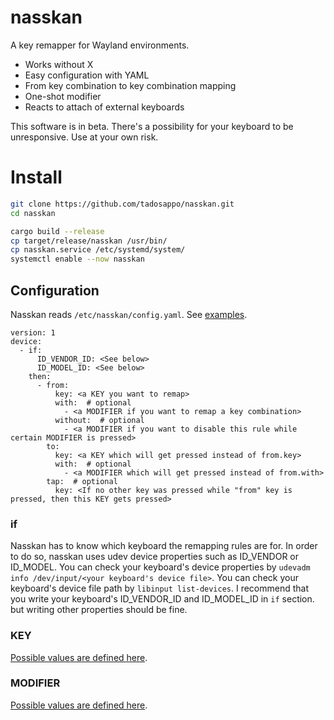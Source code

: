 # nasskan
A key remapper for Wayland environments.

- Works without X
- Easy configuration with YAML
- From key combination to key combination mapping
- One-shot modifier
- Reacts to attach of external keyboards

This software is in beta. There's a possibility for your keyboard to be unresponsive. Use at your own risk.

# Install
```sh
git clone https://github.com/tadosappo/nasskan.git
cd nasskan

cargo build --release
cp target/release/nasskan /usr/bin/
cp nasskan.service /etc/systemd/system/
systemctl enable --now nasskan
```

## Configuration
Nasskan reads `/etc/nasskan/config.yaml`. See [examples](https://github.com/tadosappo/nasskan/blob/master/examples).

```
version: 1
device:
  - if:
      ID_VENDOR_ID: <See below>
      ID_MODEL_ID: <See below>
    then:
      - from:
          key: <a KEY you want to remap>
          with:  # optional
            - <a MODIFIER if you want to remap a key combination>
          without:  # optional
            - <a MODIFIER if you want to disable this rule while certain MODIFIER is pressed>
        to:
          key: <a KEY which will get pressed instead of from.key>
          with:  # optional
            - <a MODIFIER which will get pressed instead of from.with>
        tap:  # optional
          key: <If no other key was pressed while "from" key is pressed, then this KEY gets pressed>
```

### if
Nasskan has to know which keyboard the remapping rules are for. In order to do so, nasskan uses udev device properties such as ID_VENDOR or ID_MODEL. You can check your keyboard's device properties by `udevadm info /dev/input/<your keyboard's device file>`. You can check your keyboard's device file path by `libinput list-devices`. I recommend that you write your keyboard's ID_VENDOR_ID and ID_MODEL_ID in `if` section. but writing other properties should be fine.

### KEY
[Possible values are defined here](https://github.com/tadosappo/nasskan/blob/4f064d3c7292e4d0d3ef3e6bd7649f3d7ad6c65c/src/config.rs#L124).

### MODIFIER
[Possible values are defined here](https://github.com/tadosappo/nasskan/blob/4f064d3c7292e4d0d3ef3e6bd7649f3d7ad6c65c/src/config.rs#L61).
